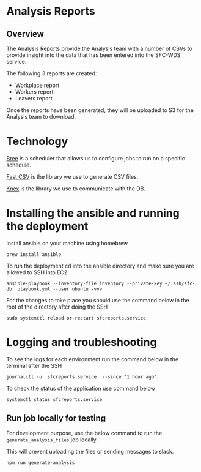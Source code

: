 # Analysis Reports

## Overview

The Analysis Reports provide the Analysis team with a number of CSVs to provide insight into the data that has been entered into the SFC-WDS service.

The following 3 reports are created:

- Workplace report
- Workers report
- Leavers report

Once the reports have been generated, they will be uploaded to S3 for the Analysis team to download.

# Technology

[Bree](https://github.com/breejs/bree) is a scheduler that allows us to configure jobs to run on a specific schedule.

[Fast CSV](https://github.com/C2FO/fast-csv) is the library we use to generate CSV files.

[Knex](http://knexjs.org) is the library we use to communicate with the DB.

# Installing the ansible and running the deployment

Install ansible on your machine using homebrew 

```
brew install ansible
```

To run the deployment cd into the ansible directory and make sure you are allowed to SSH into EC2

```
ansible-playbook --inventory-file inventory --private-key ~/.ssh/sfc-db  playbook.yml --user ubuntu -vvv
```

For the changes to take place you should use the command below in the root of the directory after doing the SSH

```
sudo systemctl reload-or-restart sfcreports.service
```

# Logging and troubleshooting

To see the logs for each environment run the command below in the terminal after the SSH

```
journalctl -u  sfcreports.service  --since "1 hour ago"
```

To check the status of the application use command below

```
systemctl status sfcreports.service
```

## Run job locally for testing

For development purpose, use the below command to run the `generate_analysis_files` job locally.

This will prevent uploading the files or sending messages to slack.

```shell
npm run generate-analysis
```
